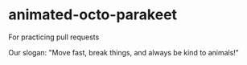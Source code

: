 # animated-octo-parakeet
For practicing pull requests

Our slogan: "Move fast, break things, and always be kind to animals!"
